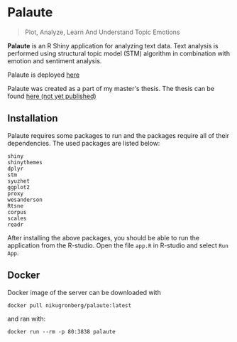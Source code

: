 # Palaute
> Plot, Analyze, Learn And Understand Topic Emotions

**Palaute** is an R Shiny application for analyzing text data. Text analysis is performed using
structural topic model (STM) algorithm in combination with emotion and sentiment analysis.

Palaute is deployed [here](http://86.50.253.215/)

Palaute was created as a part of my master's thesis. The thesis can be found [here (not yet published)](#!)

## Installation
Palaute requires some packages to run and the packages require all of their dependencies. The used packages are listed below:
```
shiny
shinythemes
dplyr
stm
syuzhet
ggplot2
proxy
wesanderson
Rtsne
corpus
scales
readr
```

After installing the above packages, you should be able to run the application from the R-studio. Open the file `app.R` in R-studio and select `Run App`.

## Docker
Docker image of the server can be downloaded with
```
docker pull nikugronberg/palaute:latest
```
and ran with:
```
docker run --rm -p 80:3838 palaute
```
